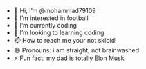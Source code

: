 - 👋 Hi, I’m @mohammad79109
- 👀 I’m interested in football
- 🌱 I’m currently coding
- 💞️ I’m looking to learning coding
- 📫 How to reach me your not skibidi
- 😄 Pronouns: i am straight, not brainwashed
- ⚡ Fun fact: my dad is totally Elon Musk

<!---
mohammad79109/mohammad79109 is a ✨ special ✨ repository because its `README.md` (this file) appears on your GitHub profile.
You can click the Preview link to take a look at your changes.
--->
